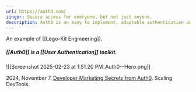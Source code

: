 ```yaml
---
url: https://auth0.com/
zinger: Secure access for everyone, but not just anyone.
description: Auth0 is an easy to implement, adaptable authentication and authorization platform.
---
```


An example of [[Lego-Kit Engineering]]. 
##### [[Auth0]] is a [[User Authentication]] toolkit. 
![[Screenshot 2025-02-23 at 1.51.20 PM_Auth0--Hero.png]]

2024, November 7. [Developer Marketing Secrets from Auth0](http://localhost:5173/). Scaling DevTools.

